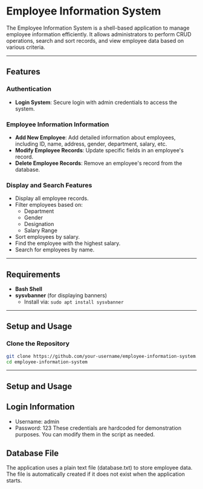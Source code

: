 # Employee Information System

The Employee Information System is a shell-based application to manage employee information efficiently. It allows administrators to perform CRUD operations, search and sort records, and view employee data based on various criteria.

---

## Features

### Authentication
- **Login System**: Secure login with admin credentials to access the system.

### Employee Information Information
- **Add New Employee**: Add detailed information about employees, including ID, name, address, gender, department, salary, etc.
- **Modify Employee Records**: Update specific fields in an employee's record.
- **Delete Employee Records**: Remove an employee's record from the database.

### Display and Search Features
- Display all employee records.
- Filter employees based on:
  - Department
  - Gender
  - Designation
  - Salary Range
- Sort employees by salary.
- Find the employee with the highest salary.
- Search for employees by name.

---

## Requirements

- **Bash Shell**
- **sysvbanner** (for displaying banners)
  - Install via: `sudo apt install sysvbanner`

---

## Setup and Usage

### Clone the Repository
```bash
git clone https://github.com/your-username/employee-information-system.git
cd employee-information-system
```
---
## Setup and Usage

## Login Information
- Username: admin
- Password: 123
These credentials are hardcoded for demonstration purposes. You can modify them in the script as needed.

## Database File
The application uses a plain text file (database.txt) to store employee data. The file is automatically created if it does not exist when the application starts.

